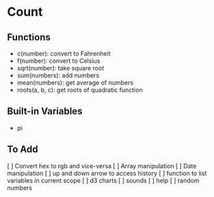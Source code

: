 # Count

## Functions

* c(number): convert to Fahrenheit
* f(number): convert to Celsius
* sqrt(number): take square root
* sum(numbers): add numbers
* mean(numbers): get average of numbers
* roots(a, b, c): get roots of quadratic function


## Built-in Variables
* pi

## To Add
[ ] Convert hex to rgb and vice-versa
[ ] Array manipulation
[ ] Date manipulation
[ ] up and down arrow to access history
[ ] function to list variables in current scope
[ ] d3 charts
[ ] sounds
[ ] help
[ ] random numbers